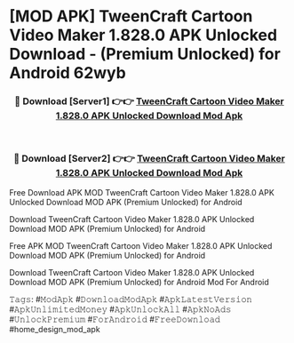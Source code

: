 # [MOD APK] TweenCraft Cartoon Video Maker 1.828.0 APK Unlocked Download - (Premium Unlocked) for Android 62wyb



<div align="center">
<h3>🔴 Download [Server1] 👉👉 <a href="https://momento.my/?title=TweenCraft_Cartoon_Video_Maker_1.828.0_APK_Unlocked_Download">TweenCraft Cartoon Video Maker 1.828.0 APK Unlocked Download Mod Apk</a></h3><br>

<h3>🔴 Download [Server2] 👉👉 <a href="https://momento.my/?title=TweenCraft_Cartoon_Video_Maker_1.828.0_APK_Unlocked_Download">TweenCraft Cartoon Video Maker 1.828.0 APK Unlocked Download Mod Apk</a></h3>
</div>



Free Download APK MOD TweenCraft Cartoon Video Maker 1.828.0 APK Unlocked Download MOD APK (Premium Unlocked) for Android

Download TweenCraft Cartoon Video Maker 1.828.0 APK Unlocked Download MOD APK (Premium Unlocked) for Android

Free APK MOD TweenCraft Cartoon Video Maker 1.828.0 APK Unlocked Download MOD APK (Premium Unlocked) for Android

Download TweenCraft Cartoon Video Maker 1.828.0 APK Unlocked Download MOD APK (Premium Unlocked) for Android Mod For Android

𝚃𝚊𝚐𝚜: #𝙼𝚘𝚍𝙰𝚙𝚔 #𝙳𝚘𝚠𝚗𝚕𝚘𝚊𝚍𝙼𝚘𝚍𝙰𝚙𝚔 #𝙰𝚙𝚔𝙻𝚊𝚝𝚎𝚜𝚝𝚅𝚎𝚛𝚜𝚒𝚘𝚗 #𝙰𝚙𝚔𝚄𝚗𝚕𝚒𝚖𝚒𝚝𝚎𝚍𝙼𝚘𝚗𝚎𝚢 #𝙰𝚙𝚔𝚄𝚗𝚕𝚘𝚌𝚔𝙰𝚕𝚕 #𝙰𝚙𝚔𝙽𝚘𝙰𝚍𝚜 #𝚄𝚗𝚕𝚘𝚌𝚔𝙿𝚛𝚎𝚖𝚒𝚞𝚖 #𝙵𝚘𝚛𝙰𝚗𝚍𝚛𝚘𝚒𝚍 #𝙵𝚛𝚎𝚎𝙳𝚘𝚠𝚗𝚕𝚘𝚊𝚍 #home_design_mod_apk
